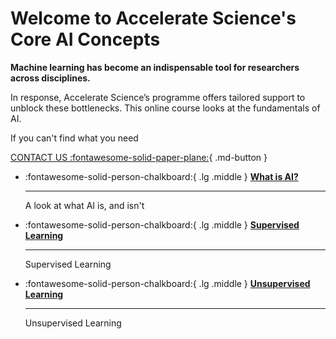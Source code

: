# Welcome to Accelerate Science's Core AI Concepts

**Machine learning has become an indispensable tool for researchers across disciplines.**

In response, Accelerate Science’s programme offers tailored support to unblock these bottlenecks. This online course looks at the fundamentals of AI. 

If you can't find what you need

[CONTACT US :fontawesome-solid-paper-plane:](mailto:accelerate-mle@cst.cam.ac.uk){ .md-button }


<div class="grid cards" markdown>

-   :fontawesome-solid-person-chalkboard:{ .lg .middle } [__What is AI?__](what-is-ai.md)

    ---
    A look at what AI is, and isn't

</div>



<div class="grid cards" markdown>

-   :fontawesome-solid-person-chalkboard:{ .lg .middle } [__Supervised Learning__](supervised-learning.md)

    ---
    Supervised Learning

</div>


<div class="grid cards" markdown>

-   :fontawesome-solid-person-chalkboard:{ .lg .middle } [__Unsupervised Learning__](unsupervised-learning.md)

    ---
    Unsupervised Learning

</div>
